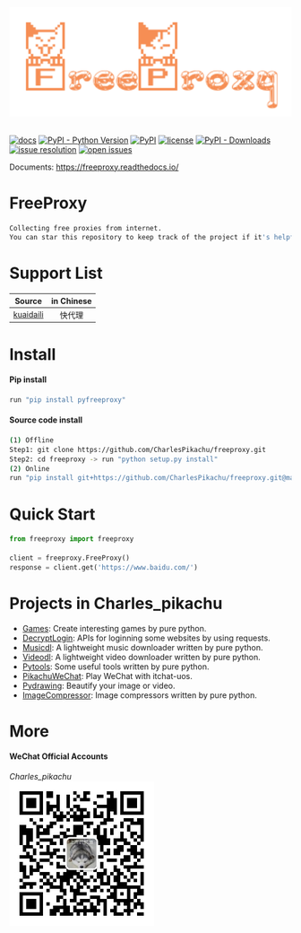 <div align="center">
  <img src="./docs/logo.png" width="600"/>
</div>
<br />

[![docs](https://img.shields.io/badge/docs-latest-blue)](https://freeproxy.readthedocs.io/)
[![PyPI - Python Version](https://img.shields.io/pypi/pyversions/pyfreeproxy)](https://pypi.org/project/pyfreeproxy/)
[![PyPI](https://img.shields.io/pypi/v/pyfreeproxy)](https://pypi.org/project/pyfreeproxy)
[![license](https://img.shields.io/github/license/CharlesPikachu/freeproxy.svg)](https://github.com/CharlesPikachu/freeproxy/blob/master/LICENSE)
[![PyPI - Downloads](https://pepy.tech/badge/pyfreeproxy)](https://pypi.org/project/pyfreeproxy/)
[![issue resolution](https://isitmaintained.com/badge/resolution/CharlesPikachu/freeproxy.svg)](https://github.com/CharlesPikachu/freeproxy/issues)
[![open issues](https://isitmaintained.com/badge/open/CharlesPikachu/freeproxy.svg)](https://github.com/CharlesPikachu/freeproxy/issues)

Documents: https://freeproxy.readthedocs.io/


# FreeProxy
```sh
Collecting free proxies from internet.
You can star this repository to keep track of the project if it's helpful for you, thank you for your support.
```


# Support List
|  Source                                        | in Chinese        |
|  :----:                                        | :----:            |
|  [kuaidaili](https://www.kuaidaili.com/)       | 快代理            |


# Install

#### Pip install
```sh
run "pip install pyfreeproxy"
```

#### Source code install
```sh
(1) Offline
Step1: git clone https://github.com/CharlesPikachu/freeproxy.git
Step2: cd freeproxy -> run "python setup.py install"
(2) Online
run "pip install git+https://github.com/CharlesPikachu/freeproxy.git@master"
```


# Quick Start
```python
from freeproxy import freeproxy

client = freeproxy.FreeProxy()
response = client.get('https://www.baidu.com/')
```


# Projects in Charles_pikachu
- [Games](https://github.com/CharlesPikachu/Games): Create interesting games by pure python.
- [DecryptLogin](https://github.com/CharlesPikachu/DecryptLogin): APIs for loginning some websites by using requests.
- [Musicdl](https://github.com/CharlesPikachu/musicdl): A lightweight music downloader written by pure python.
- [Videodl](https://github.com/CharlesPikachu/videodl): A lightweight video downloader written by pure python.
- [Pytools](https://github.com/CharlesPikachu/pytools): Some useful tools written by pure python.
- [PikachuWeChat](https://github.com/CharlesPikachu/pikachuwechat): Play WeChat with itchat-uos.
- [Pydrawing](https://github.com/CharlesPikachu/pydrawing): Beautify your image or video.
- [ImageCompressor](https://github.com/CharlesPikachu/imagecompressor): Image compressors written by pure python.


# More
#### WeChat Official Accounts
*Charles_pikachu*  
![img](./docs/pikachu.jpg)